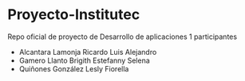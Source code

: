 # Proyecto-Institutec
Repo oficial de proyecto de Desarrollo de aplicaciones 1
participantes 

* Alcantara Lamonja	Ricardo Luis Alejandro 
* Gamero Llanto	Brigith Estefanny Selena
* Quiñones González	Lesly Fiorella 

